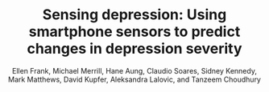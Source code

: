 ---
author: Ellen Frank, Michael Merrill, Hane Aung, Claudio Soares, Sidney Kennedy, Mark
  Matthews, David Kupfer, Aleksandra Lalovic, and Tanzeem Choudhury
booktitle: Neuropsychopharmacology
key: frank2017sensing
organization: NATURE PUBLISHING GROUP MACMILLAN BUILDING, 4 CRINAN ST, LONDON N1 9XW,
  ENGLAND
pages: S346--S346
title: '  Sensing depression: Using smartphone sensors to predict changes in depression
  severity'
venue: The 56th Annual Meeting of the American College of Neuropsychopharmacology
volume: '43'
year: '  2017'
---